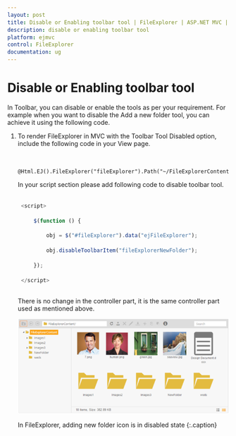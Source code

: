 ```yaml
---
layout: post
title: Disable or Enabling toolbar tool | FileExplorer | ASP.NET MVC | Syncfusion
description: disable or enabling toolbar tool
platform: ejmvc
control: FileExplorer
documentation: ug
---
```


# Disable or Enabling toolbar tool

In Toolbar, you can disable or enable the tools as per your requirement. For example when you want to disable the Add a new folder tool, you can achieve it using the following code.

1. To render FileExplorer in MVC with the Toolbar Tool Disabled option, include the following code in your View page.


   ~~~ cshtml
	
	@Html.EJ().FileExplorer("fileExplorer").Path("~/FileExplorerContent/").AjaxAction(@Url.Content("FileActionDefault")).Layout(LayoutType.Tile)

   ~~~
	
	
	In your script section please add following code to disable toolbar tool.

   ~~~ js
	
	<script>

		$(function () {          

			obj = $("#fileExplorer").data("ejFileExplorer");

			obj.disableToolbarItem("fileExplorerNewFolder");

		});
	
	</script>
	
   ~~~
   
   
   There is no change in the controller part, it is the same controller part used as mentioned above.
   
   ![](Disable-or-Enabling-toolbar-tool_images/Disable-or-Enabling-toolbar-tool_img1.png)

   In FileExplorer, adding new folder icon is in disabled state
   {:.caption}

